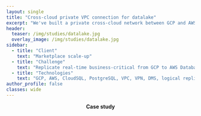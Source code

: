 ```yaml
---
layout: single
title: "Cross-cloud private VPC connection for datalake"
excerpt: "We've built a private cross-cloud network between GCP and AWS to replicate data for further business intelligence analysis."
header:
  teaser: /img/studies/datalake.jpg
  overlay_image: /img/studies/datalake.jpg
sidebar:
  - title: "Client"
    text: "Marketplace scale-up"
  - title: "Challenge"
    text: "Replicate real-time business-critical from GCP to AWS Database Migration Service."
  - title: "Technologies"
    text: "GCP, AWS, CloudSQL, PostgreSQL, VPC, VPN, DMS, logical replication"
author_profile: false
classes: wide
---
```


<p style="text-align: center; font-weight: bold">Case study</p>

